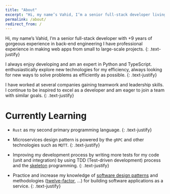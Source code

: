 ```yaml
---
title: "About"
excerpt: "Hi, my name’s Vahid, I’m a senior full-stack developer living in Iran, Tehran"
permalink: /about/
redirect_from: /
---
```


Hi, my name’s Vahid, I’m a senior full-stack developer with +9 years of gorgeous experience in back-end engineering I have professional experience in making web apps from small to large-scale projects.
{: .text-justify}

I always enjoy developing and am an expert in Python and TypeScript. enthusiastically explore new technologies for my efficiency, always looking for new ways to solve problems as efficiently as possible.
{: .text-justify}

I have worked at several companies gaining teamwork and leadership skills. I continue to be inspired to excel as a developer and am eager to join a team with similar goals.
{: .text-justify}

# Currently Learning

- `Rust` as my second primary programming language.
  {: .text-justify}

- Microservices design pattern is powered by the `gRPC` and other technologies such as `MQTT`.
  {: .text-justify}

- Improving my development process by writing more tests for my code (unit and integration) by using TDD (Test-driven development) process and the [skeleton](https://en.wikipedia.org/wiki/Skeleton_(computer_programming)) programming.
  {: .text-justify}

- Practice and increase my knowledge of [software design patterns](https://en.wikipedia.org/wiki/Software_design_pattern) and methodologies ([twelve-factor](https://12factor.net/), ...) for building software applications as a service.
  {: .text-justify}
